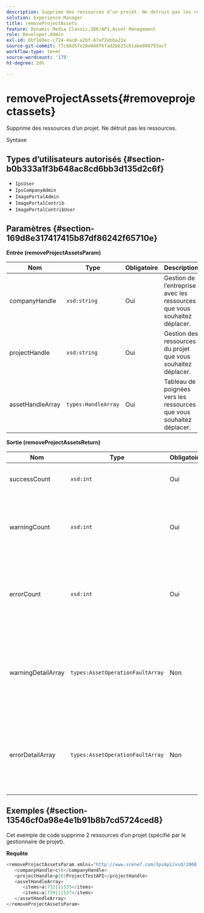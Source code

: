 ```yaml
---
description: Supprime des ressources d’un projet. Ne détruit pas les ressources.
solution: Experience Manager
title: removeProjectAssets
feature: Dynamic Media Classic,SDK/API,Asset Management
role: Developer,Admin
exl-id: 6bf169ec-c724-4ac0-a2bf-67af2ebba21a
source-git-commit: 77c88d5fe20e048f6fad2bb23cb1abe090793acf
workflow-type: tm+mt
source-wordcount: '179'
ht-degree: 10%

---
```


# removeProjectAssets{#removeprojectassets}

Supprime des ressources d’un projet. Ne détruit pas les ressources.

Syntaxe

## Types d’utilisateurs autorisés {#section-b0b333a1f3b648ac8cd6bb3d135d2c6f}

* `IpsUser`
* `IpsCompanyAdmin`
* `ImagePortalAdmin`
* `ImagePortalContrib`
* `ImagePortalContribUser`

## Paramètres {#section-169d8e317417415b87df86242f65710e}

**Entrée (removeProjectAssetsParam)**

| Nom | Type | Obligatoire | Description |
|---|---|---|---|
| companyHandle | `xsd:string` | Oui | Gestion de l’entreprise avec les ressources que vous souhaitez déplacer. |
| projectHandle | `xsd:string` | Oui | Gestion des ressources du projet que vous souhaitez déplacer. |
| assetHandleArray | `types:HandleArray` | Oui | Tableau de poignées vers les ressources que vous souhaitez déplacer. |

**Sortie (removeProjectAssetsReturn)**

| Nom | Type | Obligatoire | Description |
|---|---|---|---|
| successCount | `xsd:int` | Oui | Suppression réussie du nombre de ressources. |
| warningCount | `xsd:int` | Oui | Nombre d’avertissements générés lorsque l’opération tentait de supprimer des ressources du projet. |
| errorCount | `xsd:int` | Oui | Nombre d’erreurs générées lorsque l’opération tentait de supprimer des ressources du projet. |
| warningDetailArray | `types:AssetOperationFaultArray` | Non | Tableau des détails associés aux ressources qui ont généré des avertissements lorsque l’opération tentait de les supprimer du projet. |
| errorDetailArray | `types:AssetOperationFaultArray` | Non | Tableau des détails associés aux ressources qui ont généré des erreurs lorsque l’opération a tenté de les supprimer du projet. |

## Exemples {#section-13546cf0a98e4e1b91b8b7cd5724ced8}

Cet exemple de code supprime 2 ressources d’un projet (spécifié par le gestionnaire de projet).

**Requête**

```java
<removeProjectAssetsParam xmlns="http://www.scene7.com/IpsApi/xsd/2008-01-15">
   <companyHandle>c|6</companyHandle>
   <projectHandle>p|6|ProjectTestAPI</projectHandle>
   <assetHandleArray>
      <items>a|732|1|535</items>
      <items>a|739|1|537</items>
   </assetHandleArray>
</removeProjectAssetsParam>
```
